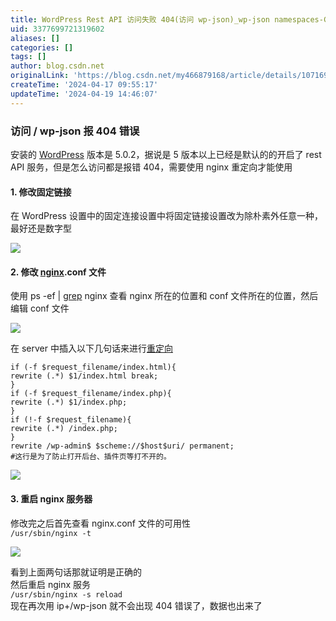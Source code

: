 ```yaml
---
title: WordPress Rest API 访问失败 404(访问 wp-json)_wp-json namespaces-CSDN 博客
uid: 3377699721319602
aliases: []
categories: []
tags: []
author: blog.csdn.net
originalLink: 'https://blog.csdn.net/my466879168/article/details/107169245'
createTime: '2024-04-17 09:55:17'
updateTime: '2024-04-19 14:46:07'
---
```


### 访问 / wp-json 报 404 错误

安装的 [WordPress](https://so.csdn.net/so/search?q=WordPress&spm=1001.2101.3001.7020) 版本是 5.0.2，据说是 5 版本以上已经是默认的的开启了 rest API 服务，但是怎么访问都是报错 404，需要使用 nginx 重定向才能使用

#### 1. 修改固定链接

在 WordPress 设置中的固定连接设置中将固定链接设置改为除朴素外任意一种，最好还是数字型  

![](https://img-blog.csdnimg.cn/20200706220856430.png?x-oss-process=image/watermark,type_ZmFuZ3poZW5naGVpdGk,shadow_10,text_aHR0cHM6Ly9ibG9nLmNzZG4ubmV0L215NDY2ODc5MTY4,size_16,color_FFFFFF,t_70#pic_center)

#### 2. 修改 [nginx](https://so.csdn.net/so/search?q=nginx&spm=1001.2101.3001.7020).conf 文件

使用 ps -ef | [grep](https://so.csdn.net/so/search?q=grep&spm=1001.2101.3001.7020) nginx 查看 nginx 所在的位置和 conf 文件所在的位置，然后编辑 conf 文件  

![](https://img-blog.csdnimg.cn/20200706220923872.png?x-oss-process=image/watermark,type_ZmFuZ3poZW5naGVpdGk,shadow_10,text_aHR0cHM6Ly9ibG9nLmNzZG4ubmV0L215NDY2ODc5MTY4,size_16,color_FFFFFF,t_70#pic_center)

  
在 server 中插入以下几句话来进行[重定向](https://so.csdn.net/so/search?q=%E9%87%8D%E5%AE%9A%E5%90%91&spm=1001.2101.3001.7020)

```plain
if (-f $request_filename/index.html){
rewrite (.*) $1/index.html break;
}
if (-f $request_filename/index.php){
rewrite (.*) $1/index.php;
}
if (!-f $request_filename){
rewrite (.*) /index.php;
}
rewrite /wp-admin$ $scheme://$host$uri/ permanent;
#这行是为了防止打开后台、插件页等打不开的。

```

![](https://img-blog.csdnimg.cn/20200706221049457.png?x-oss-process=image/watermark,type_ZmFuZ3poZW5naGVpdGk,shadow_10,text_aHR0cHM6Ly9ibG9nLmNzZG4ubmV0L215NDY2ODc5MTY4,size_16,color_FFFFFF,t_70#pic_center)

#### 3. 重启 nginx 服务器

修改完之后首先查看 nginx.conf 文件的可用性  
`/usr/sbin/nginx -t`  

![](https://img-blog.csdnimg.cn/20200706220954416.png#pic_center)

  
看到上面两句话那就证明是正确的  
然后重启 nginx 服务  
`/usr/sbin/nginx -s reload`  
现在再次用 ip+/wp-json 就不会出现 404 错误了，数据也出来了
